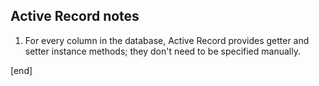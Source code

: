## Active Record notes

 1. For every column in the database, Active Record provides getter and setter instance methods; they don't need to be specified manually.

[end]